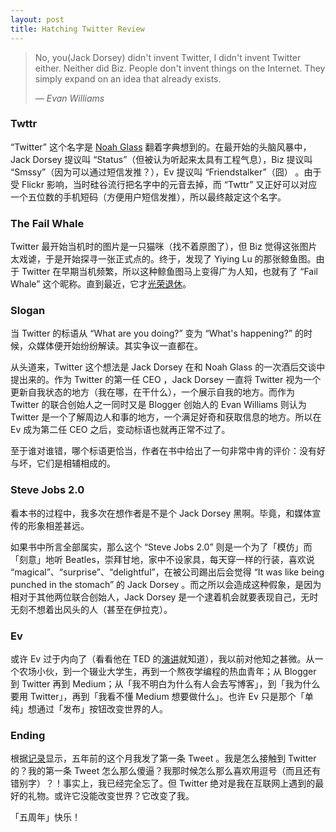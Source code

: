 ```yaml
---
layout: post
title: Hatching Twitter Review
---
```


> No, you(Jack Dorsey) didn't invent Twitter, I didn't invent Twitter either. Neither did Biz. People don't invent things on the Internet. They simply expand on an idea that already exists.
>
> <cite>— Evan Williams</cite>

### Twttr
“Twitter” 这个名字是 [Noah Glass](http://en.wikipedia.org/wiki/Noah_Glass) 翻着字典想到的。在最开始的头脑风暴中，Jack Dorsey 提议叫 “Status”（但被认为听起来太具有工程气息），Biz 提议叫 “Smssy”（因为可以通过短信发推？），Ev 提议叫 “Friendstalker”（囧） 。由于受 Flickr 影响，当时硅谷流行把名字中的元音去掉，而 “Twttr” 又正好可以对应一个五位数的手机短码（方便用户短信发推），所以最终敲定这个名字。

### The Fail Whale
Twitter 最开始当机时的图片是一只猫咪（找不着原图了），但 Biz 觉得这张图片太戏谑，于是开始探寻一张正式点的。终于，发现了 Yiying Lu 的那张鲸鱼图。由于 Twitter 在早期当机频繁，所以这种鲸鱼图马上变得广为人知，也就有了 “Fail Whale” 这个昵称。直到最近，它才[光荣退休](http://thenextweb.com/twitter/2013/11/25/rip-fail-whale/)。

### Slogan
当 Twitter 的标语从 “What are you doing?” 变为 “What's happening?” 的时候，众媒体便开始纷纷解读。其实争议一直都在。

从头道来，Twitter 这个想法是 Jack Dorsey 在和 Noah Glass 的一次酒后交谈中提出来的。作为 Twitter 的第一任 CEO ，Jack Dorsey 一直将 Twitter 视为一个更新自我状态的地方（我在哪，在干什么），一个展示自我的地方。而作为 Twitter 的联合创始人之一同时又是 Blogger 创始人的 Evan Williams 则认为 Twitter 是一个了解周边人和事的地方，一个满足好奇和获取信息的地方。所以在 Ev 成为第二任 CEO 之后，变动标语也就再正常不过了。

至于谁对谁错，哪个标语更恰当，作者在书中给出了一句非常中肯的评价：没有好与坏，它们是相辅相成的。

### Steve Jobs 2.0
看本书的过程中，我多次在想作者是不是个 Jack Dorsey 黑啊。毕竟，和媒体宣传的形象相差甚远。

如果书中所言全部属实，那么这个 “Steve Jobs 2.0” 则是一个为了「模仿」而「刻意」地听 Beatles，崇拜甘地，家中不设家具，每天穿一样的行装，喜欢说 “magical”、“surprise”、“delightful”，在被公司踢出后会觉得 “It was like being punched in the stomach” 的 Jack Dorsey 。而之所以会造成这种假象，是因为相对于其他两位联合创始人，Jack Dorsey 是一个逮着机会就要表现自己，无时无刻不想着出风头的人（甚至在伊拉克）。

### Ev
或许 Ev 过于内向了（看看他在 TED 的[演讲](http://www.ted.com/talks/evan_williams_on_listening_to_twitter_users.html)就知道），我以前对他知之甚微。从一个农场小伙，到一个辍业大学生，再到一个熬夜学编程的热血青年；从 Blogger 到 Twitter 再到 Medium；从「我不明白为什么有人会去写博客」，到「我为什么要用 Twitter」，再到「我看不懂 Medium 想要做什么」。也许 Ev 只是那个「单纯」想通过「发布」按钮改变世界的人。

### Ending
根据[记录](https://twitter.com/lee0741/statuses/1070344413?tw_i=1070344413&tw_e=details&tw_p=archive)显示，五年前的这个月我发了第一条 Tweet 。我是怎么接触到 Twitter 的？我的第一条 Tweet 怎么那么傻逼？我那时候怎么那么喜欢用逗号（而且还有错别字）？！事实上，我已经完全忘了。但 Twitter 绝对是我在互联网上遇到的最好的礼物。或许它没能改变世界？它改变了我。

「五周年」快乐！
